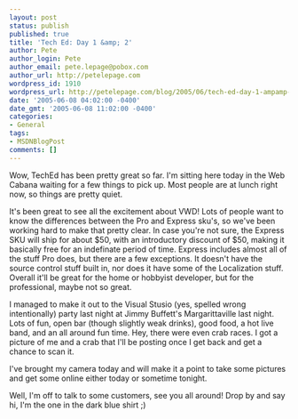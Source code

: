 ```yaml
---
layout: post
status: publish
published: true
title: 'Tech Ed: Day 1 &amp; 2'
author: Pete
author_login: Pete
author_email: pete.lepage@pobox.com
author_url: http://petelepage.com
wordpress_id: 1910
wordpress_url: http://petelepage.com/blog/2005/06/tech-ed-day-1-ampamp-2/
date: '2005-06-08 04:02:00 -0400'
date_gmt: '2005-06-08 11:02:00 -0400'
categories:
- General
tags:
- MSDNBlogPost
comments: []
---
```

<p>Wow, TechEd has been pretty great so far.  I'm sitting here today in the Web Cabana waiting for a few things to pick up.  Most people are at lunch right now, so things are pretty quiet.</p>
<p>It's been great to see all the excitement about VWD!  Lots of people want to know the differences between the Pro and Express sku's, so we've been working hard to make that pretty clear.  In case you're not sure, the Express SKU will ship for about $50, with an introductory discount of $50, making it basically free for an indefinate period of time.  Express includes almost all of the stuff Pro does, but there are a few exceptions.  It doesn't have the source control stuff built in, nor does it have some of the Localization stuff.  Overall it'll be great for the home or hobbyist developer, but for the professional, maybe not so great.</p>
<p>I managed to make it out to the Visual Stusio (yes, spelled wrong intentionally) party last night at Jimmy Buffett's Margarittaville last night.  Lots of fun, open bar (though slightly weak drinks), good food, a hot live band, and an all around fun time.  Hey, there were even crab races.  I got a picture of me and a crab that I'll be posting once I get back and get a chance to scan it.</p>
<p>I've brought my camera today and will make it a point to take some pictures and get some online either today or sometime tonight.</p>
<p>Well, I'm off to talk to some customers, see you all around!  Drop by and say hi, I'm the one in the dark blue shirt ;)</p>
